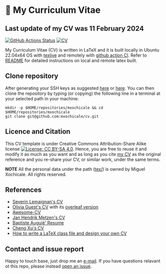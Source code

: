 # :scroll: My Curriculum Vitae 
## Last update of my CV was 11 February 2024 

[![GitHub Actions Status](https://github.com/mxochicale/cv/workflows/CICV2P/badge.svg)](https://github.com/mxochicale/cv/actions) [![CV](https://img.shields.io/badge/read_my-CV-blue.svg)](https://github.com/mxochicale/cv/blob/generated-pdfs/cv-two-pages.pdf)

My Curriculum Vitae (CV) is written in LaTeX and it is built locally in Ubuntu 22.04x64 OS with [texlive](https://github.com/mxochicale/latex/tree/master/installation) and remotely with [github action CI](https://github.com/free-cortex/framework/tree/main/workflow). 
Refer to [README](tex/README.md) for detailed instructions on local and remote latex built. 

## Clone repository
After generating your SSH keys as suggested [here](https://docs.github.com/en/github/authenticating-to-github/generating-a-new-ssh-key-and-adding-it-to-the-ssh-agent) or [here](https://github.com/mxochicale/tools/blob/main/github/SSH.md).
You can then clone the repository by typing (or copying) the following line in a terminal at your selected path in your machine:
```
mkdir -p $HOME/repositories/mxochicale && cd $HOME/repositories/mxochicale
git clone git@github.com:mxochicale/cv.git
``` 

## Licence and Citation
This CV template is under Creative Commons Attribution-Share Alike license [![License: CC BY-SA 4.0](https://licensebuttons.net/l/by-sa/4.0/80x15.png)](https://creativecommons.org/licenses/by-sa/4.0/). 
Hence, you are free to reuse it and modify it as much as you want and as long as you cite [my CV](https://github.com/mxochicale/cv) as the original reference and you re-share your CV, or similar work, under the same terms.

**NOTE** All the personal data under the path ([tex/](tex/)) is owned by Miguel Xochicale. All rights reserved.

## References
* [Severin Lemaignan's CV](https://github.com/severin-lemaignan/cv)  
* [Olivia Guest's CV](https://github.com/oliviaguest/cv) with its [overleaf version](https://v2.overleaf.com/read/zfwnyxkkdzxr)
* [Awesome-CV](https://github.com/posquit0/Awesome-CV) 
* [Jan Hendrik Metzen's CV](https://github.com/jmetzen/jmetzen.github.com/tree/master/)
* [Baptiste Auguié' Resume](http://baptiste.github.io/resume/)
* [Cheng Xu's CV](https://github.com/xu-cheng/cv)
* [How to write a LaTeX class file and design your own CV](https://www.overleaf.com/learn/latex/How_to_write_a_LaTeX_class_file_and_design_your_own_CV_(Part_1))

## Contact and issue report

Happy to touch base, just drop me an [e-mail](mailto:m.xochicale@ucl.ac.uk?subject="[cv]").
If you have questions relavant ot this repo, please instead [open an issue](https://github.com/mxochicale/cv/issues).

